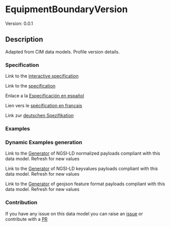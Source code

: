 # EquipmentBoundaryVersion
Version: 0.0.1

## Description 

Adapted from CIM data models. Profile version details.
### Specification

Link to the [interactive specification](https://swagger.lab.fiware.org/?url=https://github.com/smart-data-models/dataModel.EnergyCIM/blob/master/EquipmentBoundaryVersion/swagger.yaml)

Link to the [specification](https://github.com/smart-data-models/dataModel.EnergyCIM/blob/master/EquipmentBoundaryVersion/doc/spec.md)

Enlace a la [Especificación en español](https://github.com/smart-data-models/dataModel.EnergyCIM/blob/master/EquipmentBoundaryVersion/doc/spec_ES.md)

Lien vers le [spécification en français](https://github.com/smart-data-models/dataModel.EnergyCIM/blob/master/EquipmentBoundaryVersion/doc/spec_FR.md)

Link zur [deutschen Spezifikation](https://github.com/smart-data-models/dataModel.EnergyCIM/blob/master/EquipmentBoundaryVersion/doc/spec_DE.md)
### Examples
### Dynamic Examples generation

Link to the [Generator](https://smartdatamodels.org/extra/ngsi-ld_generator.php?schemaUrl=https://raw.githubusercontent.com/smart-data-models/dataModel.EnergyCIM/master/EquipmentBoundaryVersion/schema.json&email=info@smartdatamodels.org) of NGSI-LD normalized payloads compliant with this data model. Refresh for new values

Link to the [Generator](https://smartdatamodels.org/extra/ngsi-ld_generator_keyvalues.php?schemaUrl=https://raw.githubusercontent.com/smart-data-models/dataModel.EnergyCIM/master/EquipmentBoundaryVersion/schema.json&email=info@smartdatamodels.org) of NGSI-LD keyvalues payloads compliant with this data model. Refresh for new values

Link to the [Generator](https://smartdatamodels.org/extra/geojson_features_generator_v1.0.php?schemaUrl=https://raw.githubusercontent.com/smart-data-models/dataModel.EnergyCIM/master/EquipmentBoundaryVersion/schema.json&email=info@smartdatamodels.org) of geojson feature format payloads compliant with this data model. Refresh for new values
### Contribution

 If you have any issue on this data model you can raise an [issue](https://github.com/smart-data-models/dataModel.EnergyCIM/issues)  or contribute with a [PR](https://github.com/smart-data-models/dataModel.EnergyCIM/pulls)